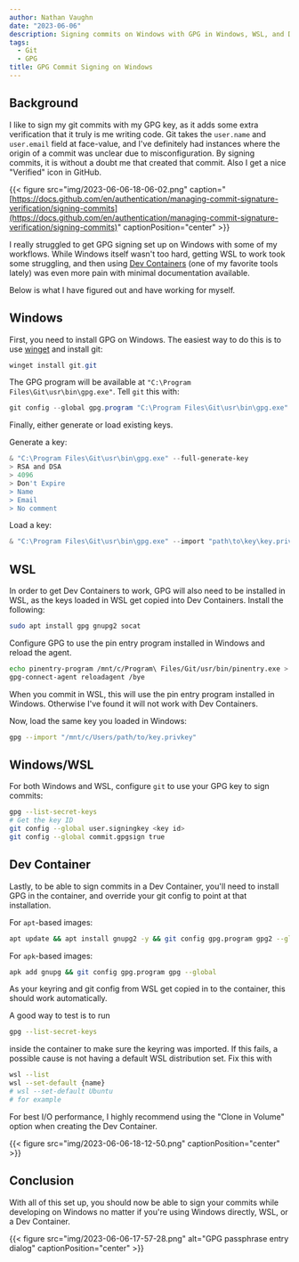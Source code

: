 ```yaml
---
author: Nathan Vaughn
date: "2023-06-06"
description: Signing commits on Windows with GPG in Windows, WSL, and Dev Containers
tags:
  - Git
  - GPG
title: GPG Commit Signing on Windows
---
```


## Background

I like to sign my git commits with my GPG key, as it adds some extra verification that
it truly is me writing code. Git takes the `user.name` and `user.email` field at
face-value, and I've definitely had instances where the origin of a commit was unclear
due to misconfiguration. By signing commits, it is without a doubt me that created
that commit. Also I get a nice "Verified" icon in GitHub.

{{< figure src="img/2023-06-06-18-06-02.png" caption="[https://docs.github.com/en/authentication/managing-commit-signature-verification/signing-commits](https://docs.github.com/en/authentication/managing-commit-signature-verification/signing-commits)" captionPosition="center" >}}

I really struggled to get GPG signing set up on Windows with some of my workflows.
While Windows itself wasn't too hard, getting WSL to work took some struggling,
and then using [Dev Containers](https://containers.dev/)
(one of my favorite tools lately) was even more pain with minimal documentation
available.

Below is what I have figured out and have working for myself.

## Windows

First, you need to install GPG on Windows. The easiest way to do this is to use
[winget](https://learn.microsoft.com/en-us/windows/package-manager/winget/)
and install git:

```powershell
winget install git.git
```

The GPG program will be available at `"C:\Program Files\Git\usr\bin\gpg.exe"`.
Tell `git` this with:

```powershell
git config --global gpg.program "C:\Program Files\Git\usr\bin\gpg.exe"
```

Finally, either generate or load existing keys.

Generate a key:

```powershell
& "C:\Program Files\Git\usr\bin\gpg.exe" --full-generate-key
> RSA and DSA
> 4096
> Don't Expire
> Name
> Email
> No comment
```

Load a key:

```powershell
& "C:\Program Files\Git\usr\bin\gpg.exe" --import "path\to\key\key.privkey"
```

## WSL

In order to get Dev Containers to work, GPG will
also need to be installed in WSL, as the keys loaded in WSL
get copied into Dev Containers. Install the following:

```bash
sudo apt install gpg gnupg2 socat
```

Configure GPG to use the pin entry program installed in Windows and reload
the agent.

```bash
echo pinentry-program /mnt/c/Program\ Files/Git/usr/bin/pinentry.exe > ~/.gnupg/gpg-agent.conf
gpg-connect-agent reloadagent /bye
```

When you commit in WSL, this will use the pin entry program installed in Windows.
Otherwise I've found it will not work with Dev Containers.

Now, load the same key you loaded in Windows:

```bash
gpg --import "/mnt/c/Users/path/to/key.privkey"
```

## Windows/WSL

For both Windows and WSL, configure `git` to use your GPG key to sign commits:

```bash
gpg --list-secret-keys
# Get the key ID
git config --global user.signingkey <key id>
git config --global commit.gpgsign true
```

## Dev Container

Lastly, to be able to sign commits in a Dev Container, you'll need to install GPG
in the container, and override your git config to point at that installation.

For `apt`-based images:

```bash
apt update && apt install gnupg2 -y && git config gpg.program gpg2 --global
```

For `apk`-based images:

```bash
apk add gnupg && git config gpg.program gpg --global
```

As your keyring and git config from WSL get copied in to the container,
this should work automatically.

A good way to test is to run

```bash
gpg --list-secret-keys
```

inside the container to make sure the keyring was imported. If this fails,
a possible cause is not having a default WSL distribution set. Fix this with

```bash
wsl --list
wsl --set-default {name}
# wsl --set-default Ubuntu
# for example
```

<!-- Do be warned that this changes the git config for the current repo. If this is
a repo that you open both in a Dev Container and Windows/WSL, this will cause havoc.
I highly recommend using the "Clone in Volume" option when creating the Dev Container
to avoid this. -->

For best I/O performance, I highly recommend using the "Clone in Volume"
option when creating the Dev Container.

{{< figure src="img/2023-06-06-18-12-50.png" captionPosition="center" >}}

## Conclusion

With all of this set up, you should now be able to sign your commits while developing
on Windows no matter if you're using Windows directly, WSL, or a Dev Container.

{{< figure src="img/2023-06-06-17-57-28.png" alt="GPG passphrase entry dialog" captionPosition="center" >}}
